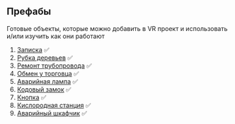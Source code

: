 ## Префабы

Готовые объекты, которые можно добавить в VR проект и использовать и/или изучить как они работают

1. [Записка](Note) :white_check_mark:
2. [Рубка деревьев](CuttingDownTrees) :white_check_mark:
3. [Ремонт трубопровода](RepairPipe) :white_check_mark:
4. [Обмен у торговца](Trade) :white_check_mark:
5. [Аварийная лампа](EmergencyLamp) :white_check_mark:
6. [Кодовый замок](CodeLock) :white_check_mark:
7. [Кнопка](Button) :white_check_mark:
8. [Кислородная станция](OxygenStation) :white_check_mark:
9. [Аварийный шкафчик](EmergencyLocker) :white_check_mark:
